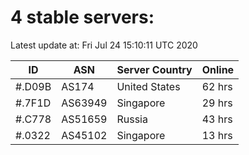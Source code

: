 # 4 stable servers:

Latest update at: Fri Jul 24 15:10:11 UTC 2020

| ID | ASN | Server Country | Online |
| -- | --- | -------------- | ------ |
| #.D09B | AS174 | United States | 62 hrs |
| #.7F1D | AS63949 | Singapore | 29 hrs |
| #.C778 | AS51659 | Russia | 43 hrs |
| #.0322 | AS45102 | Singapore | 13 hrs |

